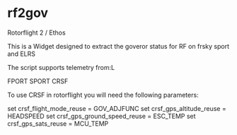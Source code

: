 # rf2gov
Rotorflight 2 / Ethos 

This is a Widget designed to extract the goveror status for RF on frsky sport and ELRS

The script supports telemetry from:L

FPORT
SPORT
CRSF

To use CRSF in rotorflight you will need the following parameters:


set crsf_flight_mode_reuse = GOV_ADJFUNC
set crsf_gps_altitude_reuse = HEADSPEED
set crsf_gps_ground_speed_reuse = ESC_TEMP
set crsf_gps_sats_reuse = MCU_TEMP

